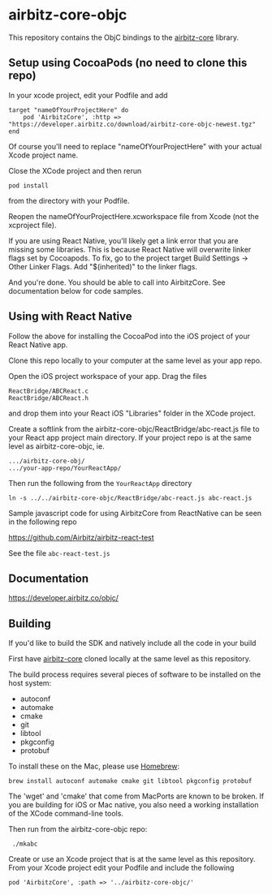 # airbitz-core-objc

This repository contains the ObjC bindings to the [airbitz-core][core] library.

## Setup using CocoaPods (no need to clone this repo)

In your xcode project, edit your Podfile and add

    target "nameOfYourProjectHere" do
        pod 'AirbitzCore', :http => "https://developer.airbitz.co/download/airbitz-core-objc-newest.tgz"
    end

Of course you'll need to replace "nameOfYourProjectHere" with your actual Xcode project name.

Close the XCode project and then rerun

    pod install

from the directory with your Podfile.

Reopen the nameOfYourProjectHere.xcworkspace file from Xcode (not the xcproject file).

If you are using React Native, you'll likely get a link error that you are missing some libraries. This is because React Native will overwrite linker flags set by Cocoapods. To fix, go to the project target Build Settings -> Other Linker Flags. Add "$(inherited)" to the linker flags.

And you're done. You should be able to call into AirbitzCore. See documentation below for code samples.

## Using with React Native

Follow the above for installing the CocoaPod into the iOS project of your React Native app.

Clone this repo locally to your computer at the same level as your app repo.

Open the iOS project workspace of your app. Drag the files 

    ReactBridge/ABCReact.c
    ReactBridge/ABCReact.h 
    
and drop them into your React iOS "Libraries" folder in the XCode project.

Create a softlink from the airbitz-core-objc/ReactBridge/abc-react.js file to your React app project main directory. If your project repo is at the same level as airbitz-core-objc, ie.

    .../airbitz-core-obj/
    .../your-app-repo/YourReactApp/

Then run the following from the ```YourReactApp``` directory

    ln -s ../../airbitz-core-objc/ReactBridge/abc-react.js abc-react.js
    
Sample javascript code for using AirbitzCore from ReactNative can be seen in the following repo

https://github.com/Airbitz/airbitz-react-test

See the file ```abc-react-test.js```

## Documentation

https://developer.airbitz.co/objc/


## Building

If you'd like to build the SDK and natively include all the code in your build

First have [airbitz-core][core] cloned locally at the same level as this repository. 

The build process requires several pieces of software to be installed on the
host system:

* autoconf
* automake
* cmake
* git
* libtool
* pkgconfig
* protobuf

To install these on the Mac, please use [Homebrew](http://brew.sh/):

    brew install autoconf automake cmake git libtool pkgconfig protobuf

The 'wget' and 'cmake' that come from MacPorts are known to be broken.
If you are building for iOS or Mac native, you also need a working installation
of the XCode command-line tools.

Then run from the airbitz-core-objc repo:

     ./mkabc

Create or use an Xcode project that is at the same level as this repository.
From your Xcode project edit your Podfile and include the following

    pod 'AirbitzCore', :path => '../airbitz-core-objc/'

[core]: https://github.com/airbitz/airbitz-core
